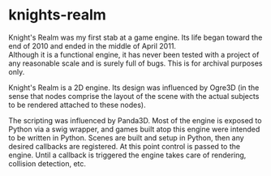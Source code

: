 # knights-realm
Knight's Realm was my first stab at a game engine.  Its life began toward the end of 2010 and ended in the middle of April 2011.  
Although it is a functional engine, it has never been tested with a project of any reasonable scale and is surely full of bugs.  This is for archival purposes only.

Knight's Realm is a 2D engine.  Its design was influenced by Ogre3D (in the sense that nodes comprise the layout of the scene with the actual subjects to be rendered attached to these nodes).

The scripting was influenced by Panda3D.  Most of the engine is exposed to Python via a swig wrapper, and games built atop this engine were intended to be written in Python. Scenes are built and setup in Python, then any desired callbacks are registered.  At this point control is passed to the engine.  Until a callback is triggered the engine takes care of rendering, collision detection, etc.
